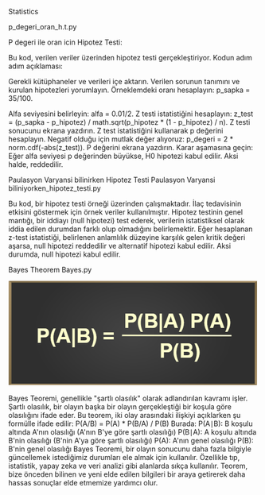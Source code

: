 Statistics


p_degeri_oran_h.t.py

P degeri ile oran icin Hipotez Testi:

Bu kod, verilen veriler üzerinden hipotez testi gerçekleştiriyor. Kodun adım adım açıklaması:

Gerekli kütüphaneler ve verileri içe aktarın. Verilen sorunun tanımını ve kurulan hipotezleri yorumlayın. Örneklemdeki oranı hesaplayın: p_sapka = 35/100.

Alfa seviyesini belirleyin: alfa = 0.01/2. Z testi istatistiğini hesaplayın: z_test = (p_sapka - p_hipotez) / math.sqrt(p_hipotez * (1 - p_hipotez) / n). Z testi sonucunu ekrana yazdırın. Z test istatistiğini kullanarak p değerini hesaplayın. Negatif olduğu için mutlak değer alıyoruz: p_degeri = 2 * norm.cdf(-abs(z_test)). P değerini ekrana yazdırın. Karar aşamasına geçin: Eğer alfa seviyesi p değerinden büyükse, H0 hipotezi kabul edilir. Aksi halde, reddedilir.

Paulasyon Varyansi bilinirken Hipotez Testi
Paulasyon Varyansi biliniyorken_hipotez_testi.py

Bu kod, bir hipotez testi örneği üzerinden çalışmaktadır. İlaç tedavisinin etkisini göstermek için örnek veriler kullanılmıştır. Hipotez testinin genel mantığı, bir iddiayı (null hipotezi) test ederek, verilerin istatistiksel olarak iddia edilen durumdan farklı olup olmadığını belirlemektir. Eğer hesaplanan z-test istatistiği, belirlenen anlamlılık düzeyine karşılık gelen kritik değeri aşarsa, null hipotezi reddedilir ve alternatif hipotezi kabul edilir. Aksi durumda, null hipotezi kabul edilir.

Bayes Theorem
Bayes.py

![App Screenshot](https://github.com/firengizz099/Statistics/blob/main/Baye's-Theorem-(1).png?raw=true)

Bayes Teoremi, genellikle "şartlı olasılık" olarak adlandırılan kavramı işler. Şartlı olasılık, bir olayın başka bir olayın gerçekleştiği bir koşula göre olasılığını ifade eder. Bu teorem, iki olay arasındaki ilişkiyi açıklarken şu formülle ifade edilir: P(A/B) = P(A) * P(B/A) / P(B) Burada: P(A∣B): B koşulu altında A'nın olasılığı (A'nın B'ye göre şartlı olasılığı) P(B∣A): A koşulu altında B'nin olasılığı (B'nin A'ya göre şartlı olasılığı) P(A): A'nın genel olasılığı P(B): B'nin genel olasılığı Bayes Teoremi, bir olayın sonucunu daha fazla bilgiyle güncellemek istediğimiz durumları ele almak için kullanılır. Özellikle tıp, istatistik, yapay zeka ve veri analizi gibi alanlarda sıkça kullanılır. Teorem, bize önceden bilinen ve yeni elde edilen bilgileri bir araya getirerek daha hassas sonuçlar elde etmemize yardımcı olur.
